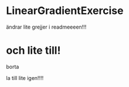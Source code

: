 LinearGradientExercise
======================


ändrar lite grejjer i readmeeeen!!!



och lite till!
=======
borta




la till lite igen!!!!
